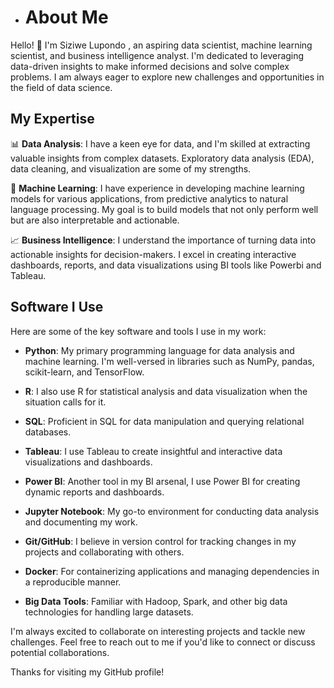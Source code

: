 - # About Me

Hello! 👋 I'm Siziwe Lupondo , an aspiring data scientist, machine learning scientist, and business intelligence analyst. I'm dedicated to leveraging data-driven insights to make informed decisions and solve complex problems. I am always eager to explore new challenges and opportunities in the field of data science.

## My Expertise

📊 **Data Analysis**: I have a keen eye for data, and I'm skilled at extracting valuable insights from complex datasets. Exploratory data analysis (EDA), data cleaning, and visualization are some of my strengths.

🤖 **Machine Learning**: I have experience in developing machine learning models for various applications, from predictive analytics to natural language processing. My goal is to build models that not only perform well but are also interpretable and actionable.

📈 **Business Intelligence**: I understand the importance of turning data into actionable insights for decision-makers. I excel in creating interactive dashboards, reports, and data visualizations using BI tools like Powerbi and Tableau.
## Software I Use

Here are some of the key software and tools I use in my work:

- **Python**: My primary programming language for data analysis and machine learning. I'm well-versed in libraries such as NumPy, pandas, scikit-learn, and TensorFlow.

- **R**: I also use R for statistical analysis and data visualization when the situation calls for it.

- **SQL**: Proficient in SQL for data manipulation and querying relational databases.

- **Tableau**: I use Tableau to create insightful and interactive data visualizations and dashboards.

- **Power BI**: Another tool in my BI arsenal, I use Power BI for creating dynamic reports and dashboards.

- **Jupyter Notebook**: My go-to environment for conducting data analysis and documenting my work.

- **Git/GitHub**: I believe in version control for tracking changes in my projects and collaborating with others.

- **Docker**: For containerizing applications and managing dependencies in a reproducible manner.

- **Big Data Tools**: Familiar with Hadoop, Spark, and other big data technologies for handling large datasets.

I'm always excited to collaborate on interesting projects and tackle new challenges. Feel free to reach out to me if you'd like to connect or discuss potential collaborations.

Thanks for visiting my GitHub profile!




<!---
SiziweLupondo/SiziweLupondo is a ✨ special ✨ repository because its `README.md` (this file) appears on your GitHub profile.
You can click the Preview link to take a look at your changes.
--->
